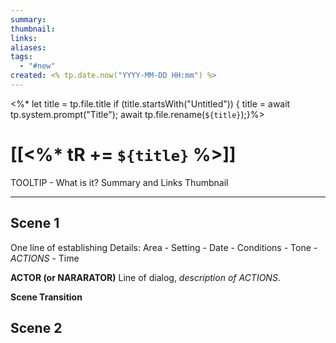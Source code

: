 ```yaml
---
summary: 
thumbnail: 
links: 
aliases: 
tags:
  - "#new"
created: <% tp.date.now("YYYY-MM-DD HH:mm") %>
---
```

<%*
  let title = tp.file.title
  if (title.startsWith("Untitled")) {
    title = await tp.system.prompt("Title");
    await tp.file.rename(`${title}`);}%>
# [[<%* tR += `${title}` %>]]
TOOLTIP - What is it? Summary and Links 
Thumbnail

----

## Scene 1
One line of establishing Details: Area - Setting - Date - Conditions - Tone - _ACTIONS_ - Time

**ACTOR (or NARARATOR)**
Line of dialog, _description of ACTIONS_.

**Scene Transition**

## Scene 2

